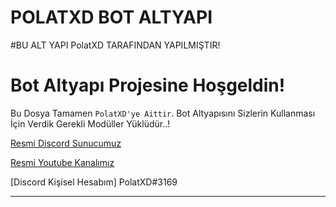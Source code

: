 # POLATXD BOT ALTYAPI
#BU ALT YAPI PolatXD TARAFINDAN YAPILMIŞTIR!

Bot Altyapı Projesine Hoşgeldin!
=================
 Bu Dosya Tamamen `PolatXD'ye Aittir`. Bot Altyapısını Sizlerin Kullanması İçin Verdik Gerekli Modüller Yüklüdür..!

[Resmi Discord Sunucumuz](https://discord.gg/ux3PuPd)

[Resmi Youtube Kanalımız](https://www.youtube.com/channel/UCKMkYGyiXsN4tCQmkYYHYSw?view_as=subscriber)

[Discord Kişisel Hesabım] PolatXD#3169


-------------------

